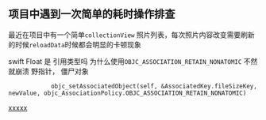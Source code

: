 ## 项目中遇到一次简单的耗时操作排查

最近在项目中有一个简单`collectionView` 照片列表，每次照片内容改变需要刷新的时候`reloadData`时候都会明显的卡顿现象



swift  Float 是 引用类型吗 为什么使用`OBJC_ASSOCIATION_RETAIN_NONATOMIC` 不然就崩溃 野指针， 僵尸对象

```
            objc_setAssociatedObject(self, &AssociatedKey.fileSizeKey, newValue, objc_AssociationPolicy.OBJC_ASSOCIATION_RETAIN_NONATOMIC)
```


[xxxxx](https://www.jianshu.com/p/75de1a6e28f2)
